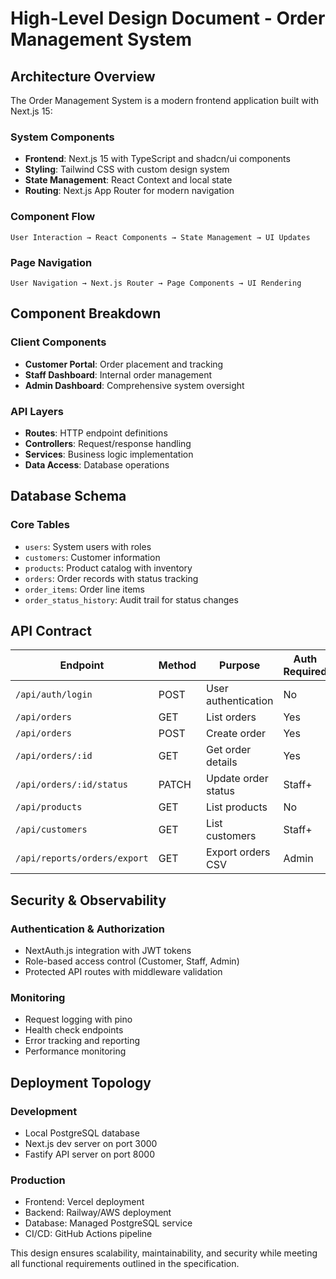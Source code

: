 # High-Level Design Document - Order Management System

## Architecture Overview

The Order Management System is a modern frontend application built with Next.js 15:

### System Components
- **Frontend**: Next.js 15 with TypeScript and shadcn/ui components
- **Styling**: Tailwind CSS with custom design system
- **State Management**: React Context and local state
- **Routing**: Next.js App Router for modern navigation

### Component Flow
```
User Interaction → React Components → State Management → UI Updates
```

### Page Navigation
```
User Navigation → Next.js Router → Page Components → UI Rendering
```

## Component Breakdown

### Client Components
- **Customer Portal**: Order placement and tracking
- **Staff Dashboard**: Internal order management
- **Admin Dashboard**: Comprehensive system oversight

### API Layers
- **Routes**: HTTP endpoint definitions
- **Controllers**: Request/response handling
- **Services**: Business logic implementation
- **Data Access**: Database operations

## Database Schema

### Core Tables
- `users`: System users with roles
- `customers`: Customer information
- `products`: Product catalog with inventory
- `orders`: Order records with status tracking
- `order_items`: Order line items
- `order_status_history`: Audit trail for status changes

## API Contract

| Endpoint | Method | Purpose | Auth Required |
|----------|--------|---------|---------------|
| `/api/auth/login` | POST | User authentication | No |
| `/api/orders` | GET | List orders | Yes |
| `/api/orders` | POST | Create order | Yes |
| `/api/orders/:id` | GET | Get order details | Yes |
| `/api/orders/:id/status` | PATCH | Update order status | Staff+ |
| `/api/products` | GET | List products | No |
| `/api/customers` | GET | List customers | Staff+ |
| `/api/reports/orders/export` | GET | Export orders CSV | Admin |

## Security & Observability

### Authentication & Authorization
- NextAuth.js integration with JWT tokens
- Role-based access control (Customer, Staff, Admin)
- Protected API routes with middleware validation

### Monitoring
- Request logging with pino
- Health check endpoints
- Error tracking and reporting
- Performance monitoring

## Deployment Topology

### Development
- Local PostgreSQL database
- Next.js dev server on port 3000
- Fastify API server on port 8000

### Production
- Frontend: Vercel deployment
- Backend: Railway/AWS deployment
- Database: Managed PostgreSQL service
- CI/CD: GitHub Actions pipeline

This design ensures scalability, maintainability, and security while meeting all functional requirements outlined in the specification.